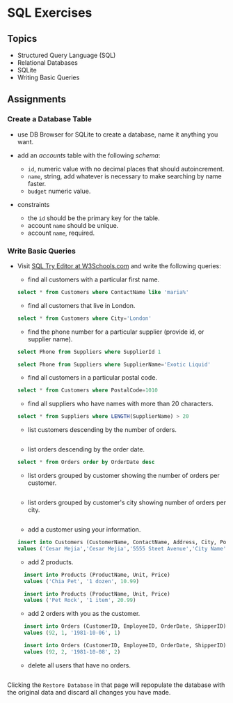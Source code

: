 # SQL Exercises

## Topics

- Structured Query Language (SQL)
- Relational Databases
- SQLite
- Writing Basic Queries

## Assignments

### Create a Database Table

- use DB Browser for SQLite to create a database, name it anything you want.
- add an _accounts_ table with the following _schema_:

  - `id`, numeric value with no decimal places that should autoincrement.
  - `name`, string, add whatever is necessary to make searching by name faster.
  - `budget` numeric value.

- constraints
  - the `id` should be the primary key for the table.
  - account `name` should be unique.
  - account `name`, required.

### Write Basic Queries

- Visit [SQL Try Editor at W3Schools.com](https://www.w3schools.com/Sql/tryit.asp?filename=trysql_select_top) and write the following queries:
  - find all customers with a particular first name.

  ```sql
  select * from Customers where ContactName like 'maria%'
  ```

  - find all customers that live in London.

  ```sql
  select * from Customers where City='London'
  ```

  - find the phone number for a particular supplier (provide id, or supplier name).

  ```sql 
  select Phone from Suppliers where SupplierId 1
  ```

  ```sql 
  select Phone from Suppliers where SupplierName='Exotic Liquid'
  ```

  - find all customers in a particular postal code.

  ```sql
  select * from Customers where PostalCode=1010
  ```

  - find all suppliers who have names with more than 20 characters.

  ```sql
  select * from Suppliers where LENGTH(SupplierName) > 20
  ```

  - list customers descending by the number of orders.

  ```sql
  ```

  - list orders descending by the order date.

  ```sql
  select * from Orders order by OrderDate desc
  ```

  - list orders grouped by customer showing the number of orders per customer.

  ```sql
  ```

  - list orders grouped by customer's city showing number of orders per city.

  ```sql
  ```

  - add a customer using your information.

  ```sql
  insert into Customers (CustomerName, ContactName, Address, City, PostalCode, Country)
  values ('Cesar Mejia','Cesar Mejia','5555 Steet Avenue','City Name','90270','USA')
  ```

  - add 2 products.

  ```sql
    insert into Products (ProductName, Unit, Price)
    values ('Chia Pet', '1 dozen', 10.99)
  ```

  ```sql
    insert into Products (ProductName, Unit, Price)
    values ('Pet Rock', '1 item', 20.99)
  ```

  - add 2 orders with you as the customer.

  ```sql
    insert into Orders (CustomerID, EmployeeID, OrderDate, ShipperID)
    values (92, 1, '1981-10-06', 1)
  ```

  ```sql
    insert into Orders (CustomerID, EmployeeID, OrderDate, ShipperID)
    values (92, 2, '1981-10-08', 2)
  ```
  
  - delete all users that have no orders.

  ```sql
  ```

Clicking the `Restore Database` in that page will repopulate the database with the original data and discard all changes you have made.
